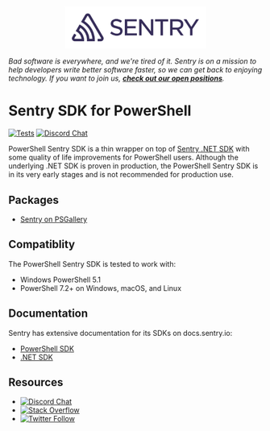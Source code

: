 <p align="center">
  <a href="https://sentry.io" target="_blank" align="left">
    <img src="https://raw.githubusercontent.com/getsentry/sentry-unity/main/.github/sentry-wordmark-dark-400x119.svg?utm_source=github&utm_medium=logo" width="280">
  </a>
  <br />
</p>
<p align="center">

_Bad software is everywhere, and we're tired of it. Sentry is on a mission to help developers write better software faster, so we can get back to enjoying technology. If you want to join us, [**check out our open positions**](https://sentry.io/careers/)._

# Sentry SDK for PowerShell

[![Tests](https://github.com/getsentry/sentry-powershell/actions/workflows/build.yml/badge.svg?branch=main)](https://github.com/getsentry/sentry-powershell/actions/workflows/build.yml)
[![Discord Chat](https://img.shields.io/discord/621778831602221064?logo=discord&logoColor=ffffff&color=7389D8)](https://discord.gg/PXa5Apfe7K)

PowerShell Sentry SDK is a thin wrapper on top of [Sentry .NET SDK](https://github.com/getsentry/sentry-dotnet) with some quality of life improvements for PowerShell users.
Although the underlying .NET SDK is proven in production, the PowerShell Sentry SDK is in its very early stages and is not recommended for production use.

## Packages

* [Sentry on PSGallery](https://www.powershellgallery.com/packages/Sentry/)

## Compatiblity

The PowerShell Sentry SDK is tested to work with:

- Windows PowerShell 5.1
- PowerShell 7.2+ on Windows, macOS, and Linux

## Documentation

Sentry has extensive documentation for its SDKs on docs.sentry.io:

- [PowerShell SDK](https://docs.sentry.io/platforms/powershell/)
- [.NET SDK](https://docs.sentry.io/platforms/dotnet/)

## Resources

- [![Discord Chat](https://img.shields.io/discord/621778831602221064?logo=discord&logoColor=ffffff&color=7389D8)](https://discord.gg/PXa5Apfe7K)
- [![Stack Overflow](https://img.shields.io/badge/stack%20overflow-sentry-green.svg)](http://stackoverflow.com/questions/tagged/sentry)
- [![Twitter Follow](https://img.shields.io/twitter/follow/getsentry?label=getsentry&style=social)](https://twitter.com/intent/follow?screen_name=getsentry)
